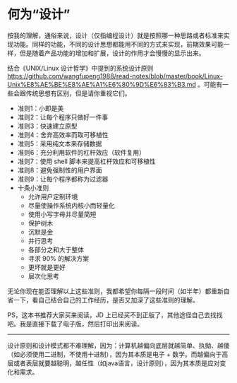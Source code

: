 # 何为“设计”

按我的理解，通俗来说，设计（仅指编程设计）就是按照哪一种思路或者标准来实现功能。同样的功能，不同的设计思想都能用不同的方式来实现，前期效果可能一样，但是随着产品功能的增加和扩展，设计的作用才会慢慢的显示出来。

结合《UNIX/Linux 设计哲学》中提到的系统设计原则 https://github.com/wangfupeng1988/read-notes/blob/master/book/Linux-Unix%E8%AE%BE%E8%AE%A1%E6%80%9D%E6%83%B3.md 。可能有一些会跟传统思想有区别，但是请你重视它们。

- 准则1：小即是美
- 准则2：让每个程序只做好一件事
- 准则3：快速建立原型
- 准则4：舍弃高效率而取可移植性
- 准则5：采用纯文本来存储数据
- 准则6：充分利用软件的杠杆效应（软件复用）
- 准则7：使用 shell 脚本来提高杠杆效应和可移植性
- 准则8：避免强制性的用户界面
- 准则9：让每个程序都称为过滤器
- 十条小准则
    - 允许用户定制环境
    - 尽量使操作系统内核小而轻量化
    - 使用小写字母并尽量简短
    - 保护树木
    - 沉默是金
    - 并行思考
    - 各部分之和大于整体
    - 寻求 90% 的解决方案
    - 更坏就是更好
    - 层次化思考

无论你现在能否理解以上这些准则，我都希望你每隔一段时间（如半年）都重新自省一下，看自己结合自己的工作经历，是否又加深了这些准则的理解。

PS，这本书推荐大家买来阅读，JD 上已经买不到正版了，其他途径自己去找找吧。我是直接下载了电子版，然后打印出来阅读。

----

设计原则和设计模式都不难理解，因为：计算机越偏向底层就越简单、执拗、越傻（如必须使用二进制，不使用十进制），因为其本质是电子 + 数学。而越偏向于高层或者表层就要越聪明，越任性（如java语言，设计原则），因为其本质是应对变化和需求。
